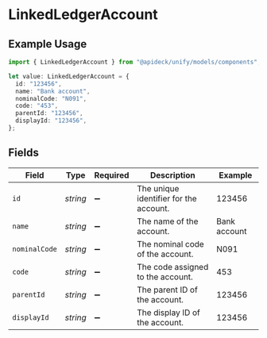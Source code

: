 # LinkedLedgerAccount

## Example Usage

```typescript
import { LinkedLedgerAccount } from "@apideck/unify/models/components";

let value: LinkedLedgerAccount = {
  id: "123456",
  name: "Bank account",
  nominalCode: "N091",
  code: "453",
  parentId: "123456",
  displayId: "123456",
};
```

## Fields

| Field                                  | Type                                   | Required                               | Description                            | Example                                |
| -------------------------------------- | -------------------------------------- | -------------------------------------- | -------------------------------------- | -------------------------------------- |
| `id`                                   | *string*                               | :heavy_minus_sign:                     | The unique identifier for the account. | 123456                                 |
| `name`                                 | *string*                               | :heavy_minus_sign:                     | The name of the account.               | Bank account                           |
| `nominalCode`                          | *string*                               | :heavy_minus_sign:                     | The nominal code of the account.       | N091                                   |
| `code`                                 | *string*                               | :heavy_minus_sign:                     | The code assigned to the account.      | 453                                    |
| `parentId`                             | *string*                               | :heavy_minus_sign:                     | The parent ID of the account.          | 123456                                 |
| `displayId`                            | *string*                               | :heavy_minus_sign:                     | The display ID of the account.         | 123456                                 |